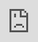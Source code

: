 <iframe loading="lazy" style="position: absolute; width: 100%; height: 100%; top: 0; left: 0; border: none; padding: 0;margin: 0;" src="https://www.canva.com/design/DAGA5TcQK1A/ZdCytaXZmQi7x0V3p2U6Dw/view?embed" allowfullscreen="allowfullscreen" allow="fullscreen"> </iframe>

